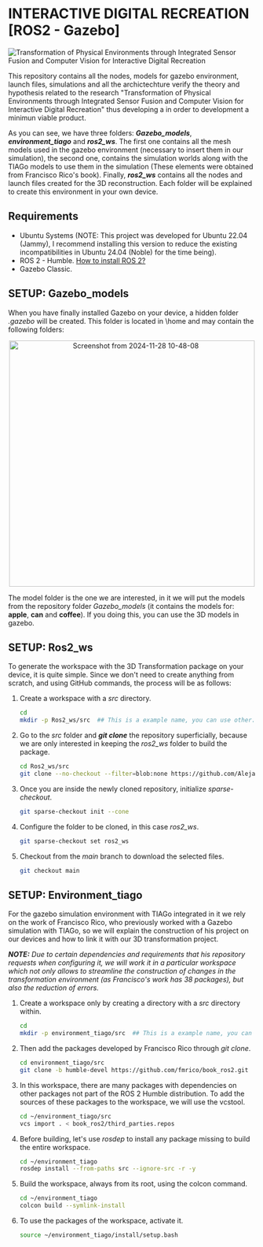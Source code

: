 # INTERACTIVE DIGITAL RECREATION [ROS2 - Gazebo]
![Transformation of Physical Environments through Integrated Sensor Fusion and Computer Vision for Interactive Digital Recreation](https://github.com/user-attachments/assets/978d1a82-4d0d-4813-bcdf-6324d8f05f72)


This repository contains all the nodes, models for gazebo environment, launch files, simulations and all the archictechture verify the theory and hypothesis related to the research "Transformation of Physical Environments through Integrated Sensor Fusion and Computer Vision for Interactive Digital Recreation" thus developing a in order to development a minimun viable product.

As you can see, we have three folders: **_Gazebo_models_**, **_environment_tiago_** and **_ros2_ws_**. The first one contains all the mesh models used in the gazebo environment (necessary to insert them in our simulation), the second one, contains the simulation worlds along with the TIAGo models to use them in the simulation (These elements were obtained from Francisco Rico's book). Finally, **_ros2_ws_** contains all the nodes and launch files created for the 3D reconstruction. Each folder will be explained to create this environment in your own device.

## Requirements
* Ubuntu Systems (NOTE: This project was developed for Ubuntu 22.04 (Jammy), I recommend installing this version to reduce the existing incompatibilities in Ubuntu 24.04 (Noble) for the time being).
* ROS 2 - Humble. [How to install ROS 2?](https://docs.ros.org/en/humble/Installation/Ubuntu-Install-Debs.html)
* Gazebo Classic.

## SETUP: Gazebo_models
When you have finally installed Gazebo on your device, a hidden folder _.gazebo_ will be created. This folder is located in \home and may contain the following folders:

<div align="center">
  <img src="https://github.com/user-attachments/assets/2a2ac833-d014-4c9d-9fe1-830bf6e2fb6e" alt="Screenshot from 2024-11-28 10-48-08" width="500">
</div>

The model folder is the one we are interested, in it we will put the models from the repository folder _Gazebo_models_ (it contains the models for: **apple**, **can** and **coffee**). If you doing this, you can use the 3D models in gazebo.

## SETUP: Ros2_ws
To generate the workspace with the 3D Transformation package on your device, it is quite simple. Since we don't need to create anything from scratch, and using GitHub commands, the process will be as follows:

1. Create a workspace with a _src_ directory.
   ```bash
   cd
   mkdir -p Ros2_ws/src  ## This is a example name, you can use other.
   ```
2. Go to the _src_ folder and **_git clone_** the repository superficially, because we are only interested in keeping the _ros2_ws_ folder to build the package.
   ```bash
   cd Ros2_ws/src
   git clone --no-checkout --filter=blob:none https://github.com/AlejandroGB18/3D-Environment-Recreator.git
   ```
3. Once you are inside the newly cloned repository, initialize _sparse-checkout_.
   ```bash
   git sparse-checkout init --cone
   ```
4. Configure the folder to be cloned, in this case _ros2_ws_.
   ```bash
   git sparse-checkout set ros2_ws
   ```
5. Checkout from the _main_ branch to download the selected files.
   ```bash
   git checkout main
   ```

## SETUP: Environment_tiago
For the gazebo simulation environment with TIAGo integrated in it we rely on the work of Francisco Rico, who previously worked with a Gazebo simulation with TIAGo, so we will explain the construction of his project on our devices and how to link it with our 3D transformation project. 

_**NOTE:** Due to certain dependencies and requirements that his repository requests when configuring it, we will work it in a particular workspace which not only allows to streamline the construction of changes in the transformation environment (as Francisco's work has 38 packages), but also the reduction of errors._

1. Create a workspace only by creating a directory with a _src_ directory within.
   ```bash
   cd
   mkdir -p environment_tiago/src  ## This is a example name, you can use other.
   ```
2. Then add the packages developed by Francisco Rico through _git clone_.
   ```bash
   cd environment_tiago/src
   git clone -b humble-devel https://github.com/fmrico/book_ros2.git
   ```
3. In this workspace, there are many packages with dependencies on other packages not part of the ROS 2 Humble distribution. To add the sources of these packages to the workspace, we will use the vcstool.
   ```bash
   cd ~/environment_tiago/src
   vcs import . < book_ros2/third_parties.repos
   ```
4. Before building, let's use _rosdep_ to install any package missing  to build the entire workspace.
   ```bash
   cd ~/environment_tiago
   rosdep install --from-paths src --ignore-src -r -y
   ```
5. Build the workspace, always from its root, using the colcon command.
   ```bash
   cd ~/environment_tiago
   colcon build --symlink-install
   ```
6. To use the packages of the workspace, activate it.
   ```bash
   source ~/environment_tiago/install/setup.bash
   ```
